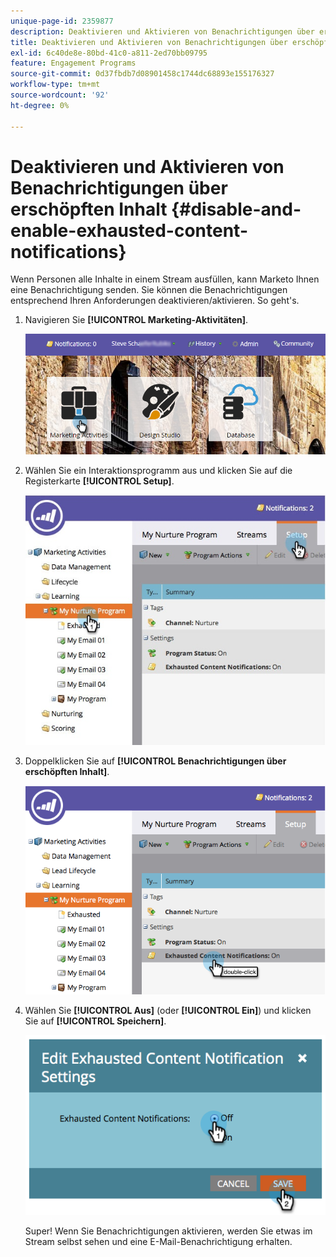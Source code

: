 ```yaml
---
unique-page-id: 2359877
description: Deaktivieren und Aktivieren von Benachrichtigungen über erschöpften Inhalt - Marketo-Dokumente - Produktdokumentation
title: Deaktivieren und Aktivieren von Benachrichtigungen über erschöpften Inhalt
exl-id: 6c40de8e-80bd-41c0-a811-2ed70bb09795
feature: Engagement Programs
source-git-commit: 0d37fbdb7d08901458c1744dc68893e155176327
workflow-type: tm+mt
source-wordcount: '92'
ht-degree: 0%

---
```


# Deaktivieren und Aktivieren von Benachrichtigungen über erschöpften Inhalt {#disable-and-enable-exhausted-content-notifications}

Wenn Personen alle Inhalte in einem Stream ausfüllen, kann Marketo Ihnen eine Benachrichtigung senden. Sie können die Benachrichtigungen entsprechend Ihren Anforderungen deaktivieren/aktivieren. So geht&#39;s.

1. Navigieren Sie **[!UICONTROL Marketing-Aktivitäten]**.

   ![](assets/login-marketing-activities-1.png)

1. Wählen Sie ein Interaktionsprogramm aus und klicken Sie auf die Registerkarte **[!UICONTROL Setup]**.

   ![](assets/setuptab.jpg)

1. Doppelklicken Sie auf **[!UICONTROL Benachrichtigungen über erschöpften Inhalt]**.

   ![](assets/image2014-9-15-17-3a28-3a11.png)

1. Wählen Sie **[!UICONTROL Aus]** (oder **[!UICONTROL Ein]**) und klicken Sie auf **[!UICONTROL Speichern]**.

   ![](assets/image2014-9-15-17-3a28-3a15.png)

   Super! Wenn Sie Benachrichtigungen aktivieren, werden Sie etwas im Stream selbst sehen und eine E-Mail-Benachrichtigung erhalten.
